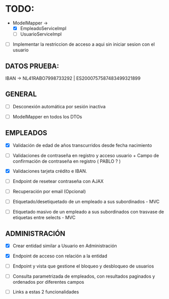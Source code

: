 # TODO: 
- ModelMapper → 
    - [x] EmpleadoServiceImpl
    - [ ] UsuarioServiceImpl

- [ ] Implementar la restriccion de acceso a aqui sin iniciar sesion con el usuario
## DATOS PRUEBA:
IBAN → NL41RABO7998733292 | ES2000757587483499321899



## GENERAL
- [ ] Desconexión automática por sesión inactiva

- [ ] ModelMapper en todos los DTOs

## EMPLEADOS
- [x] Validación de edad de años transcurridos desde fecha nacimiento

- [ ] Validaciones de contraseña en registro y acceso usuario + Campo de confirmación de contraseña en registro ( PABLO ? )

- [x] Validaciones tarjeta crédito e IBAN. 

- [ ] Endpoint de resetear contraseña con AJAX

- [ ] Recuperación por email (Opcional)

- [ ] Etiquetado/desetiquetado de un empleado a sus subordinados - MVC

- [ ] Etiquetado masivo de un empleado a sus subordinados con trasvase de etiquetas entre selects - MVC



## ADMINISTRACIÓN
- [x] Crear entidad similar a Usuario en Administración

- [x] Endpoint de acceso con relación a la entidad

- [ ] Endpoint y vista que gestione el bloqueo y desbloqueo de usuarios

- [ ] Consulta parametrizada de empleados, con resultados paginados y ordenados por diferentes campos

- [ ] Links a estas 2 funcionalidades


